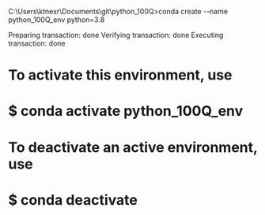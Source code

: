C:\Users\ktnexr\Documents\git\python_100Q>conda create --name python_100Q_env python=3.8

Preparing transaction: done
Verifying transaction: done
Executing transaction: done
#
# To activate this environment, use
#
#     $ conda activate python_100Q_env
#
# To deactivate an active environment, use
#
#     $ conda deactivate